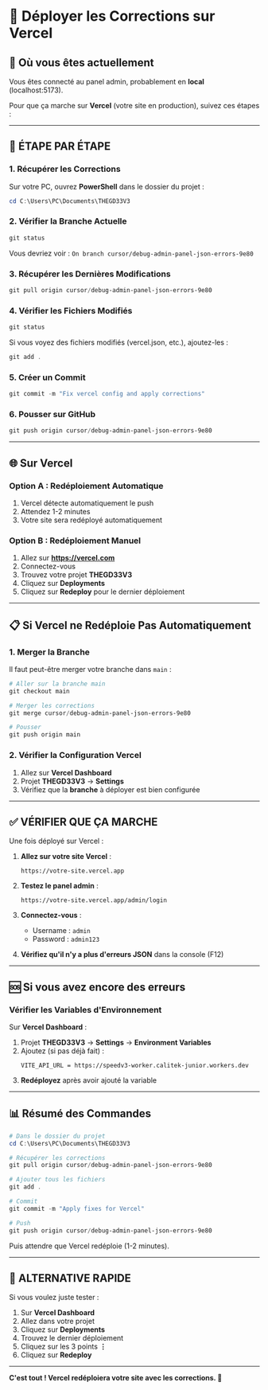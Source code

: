 # 🚀 Déployer les Corrections sur Vercel

## 📍 Où vous êtes actuellement

Vous êtes connecté au panel admin, probablement en **local** (localhost:5173).

Pour que ça marche sur **Vercel** (votre site en production), suivez ces étapes :

---

## 🔧 ÉTAPE PAR ÉTAPE

### 1. Récupérer les Corrections

Sur votre PC, ouvrez **PowerShell** dans le dossier du projet :

```powershell
cd C:\Users\PC\Documents\THEGD33V3
```

### 2. Vérifier la Branche Actuelle

```powershell
git status
```

Vous devriez voir : `On branch cursor/debug-admin-panel-json-errors-9e80`

### 3. Récupérer les Dernières Modifications

```powershell
git pull origin cursor/debug-admin-panel-json-errors-9e80
```

### 4. Vérifier les Fichiers Modifiés

```powershell
git status
```

Si vous voyez des fichiers modifiés (vercel.json, etc.), ajoutez-les :

```powershell
git add .
```

### 5. Créer un Commit

```powershell
git commit -m "Fix vercel config and apply corrections"
```

### 6. Pousser sur GitHub

```powershell
git push origin cursor/debug-admin-panel-json-errors-9e80
```

---

## 🌐 Sur Vercel

### Option A : Redéploiement Automatique

1. Vercel détecte automatiquement le push
2. Attendez 1-2 minutes
3. Votre site sera redéployé automatiquement

### Option B : Redéploiement Manuel

1. Allez sur **https://vercel.com**
2. Connectez-vous
3. Trouvez votre projet **THEGD33V3**
4. Cliquez sur **Deployments**
5. Cliquez sur **Redeploy** pour le dernier déploiement

---

## 📋 Si Vercel ne Redéploie Pas Automatiquement

### 1. Merger la Branche

Il faut peut-être merger votre branche dans `main` :

```powershell
# Aller sur la branche main
git checkout main

# Merger les corrections
git merge cursor/debug-admin-panel-json-errors-9e80

# Pousser
git push origin main
```

### 2. Vérifier la Configuration Vercel

1. Allez sur **Vercel Dashboard**
2. Projet **THEGD33V3** → **Settings**
3. Vérifiez que la **branche** à déployer est bien configurée

---

## ✅ VÉRIFIER QUE ÇA MARCHE

Une fois déployé sur Vercel :

1. **Allez sur votre site Vercel** :
   ```
   https://votre-site.vercel.app
   ```

2. **Testez le panel admin** :
   ```
   https://votre-site.vercel.app/admin/login
   ```

3. **Connectez-vous** :
   - Username : `admin`
   - Password : `admin123`

4. **Vérifiez qu'il n'y a plus d'erreurs JSON** dans la console (F12)

---

## 🆘 Si vous avez encore des erreurs

### Vérifier les Variables d'Environnement

Sur **Vercel Dashboard** :

1. Projet **THEGD33V3** → **Settings** → **Environment Variables**
2. Ajoutez (si pas déjà fait) :
   ```
   VITE_API_URL = https://speedv3-worker.calitek-junior.workers.dev
   ```
3. **Redéployez** après avoir ajouté la variable

---

## 📊 Résumé des Commandes

```powershell
# Dans le dossier du projet
cd C:\Users\PC\Documents\THEGD33V3

# Récupérer les corrections
git pull origin cursor/debug-admin-panel-json-errors-9e80

# Ajouter tous les fichiers
git add .

# Commit
git commit -m "Apply fixes for Vercel"

# Push
git push origin cursor/debug-admin-panel-json-errors-9e80
```

Puis attendre que Vercel redéploie (1-2 minutes).

---

## 🎯 ALTERNATIVE RAPIDE

Si vous voulez juste tester :

1. Sur **Vercel Dashboard**
2. Allez dans votre projet
3. Cliquez sur **Deployments**
4. Trouvez le dernier déploiement
5. Cliquez sur les 3 points **⋮**
6. Cliquez sur **Redeploy**

---

**C'est tout ! Vercel redéploiera votre site avec les corrections. 🚀**
